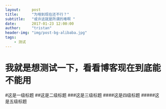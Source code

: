 ```yaml
---
layout:     post
title:      "为啥到现在还不行？"
subtitle:   "或许这就是所谓的难啊 "
date:       2017-01-23 12:00:00
author:     "tristan"
header-img: "img/post-bg-alibaba.jpg"
tags:
    - 测试
---
```



我就是想测试一下，看看博客现在到底能不能用
===

#这是一级标题
##这是二级标题
###这是三级标题
####这是四级标题
#####这是五级标题
